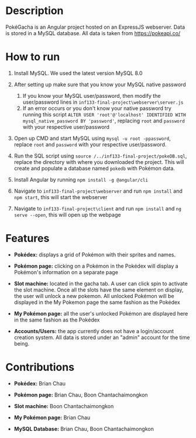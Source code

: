 # Description
PokéGacha is an Angular project hosted on an ExpressJS webserver. Data is stored in a MySQL database. All data is taken from https://pokeapi.co/

# How to run
1. Install MySQL. We used the latest version MySQL 8.0

2. After setting up make sure that you know your MySQL native password
    1. If you know your MySQL user/password, then modify the user/password lines in `inf133-final-project\webserver\server.js`
    2. If an error occurs or you don't know your native password try running this script `ALTER USER 'root'@'localhost' IDENTIFIED WITH mysql_native_password BY 'password'`, replacing `root` and `password` with your respective user/password
  
3. Open up CMD and start MySQL using `mysql -u root -ppassword`, replace `root` and `password` with your respective user/password.

4. Run the SQL script using `source /../inf133-final-project/pokeDB.sql`, replace the directory with where you downloaded the project. This will create and populate a database named `pokedb` with Pokémon data.

5. Install Angular by running `npm install -g @angular/cli`

6. Navigate to `inf133-final-project\webserver` and run `npm install` and `npm start`, this will start the webserver

7. Navigate to `inf133-final-project\client` and run `npm install` and `ng serve --open`, this will open up the webpage

# Features
- **Pokédex:** displays a grid of Pokémon with their sprites and names.

- **Pokémon page:** clicking on a Pokémon in the Pokédex will display a Pokémon's information on a separate page

- **Slot machine:** located in the gacha tab. A user can click spin to activate the slot machine. Once all the slots have the same element on display, the user will unlock 
  a new pokemon. All unlocked Pokémon will be displayed in the My Pokemon page the same fashion as the Pokédex
  
- **My Pokémon page:** all the user's unlocked Pokémon are displayed here in the same fashion as the Pokédex

- **Accounts/Users:** the app currently does not have a login/account creation system. All data is stored under an "admin" account for the time being.

# Contributions
- **Pokédex:** Brian Chau
- **Pokémon page:** Brian Chau, Boon Chantachaimongkon

- **Slot machine:** Boon Chantachaimongkon
  
- **My Pokémon page:** Brian Chau

- **MySQL Database:** Brian Chau, Boon Chantachaimongkon
